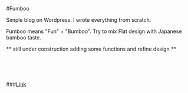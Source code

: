 #Fumboo

Simple blog on Wordpress.
I wrote everything from scratch.

Fumboo means "Fun" + "Bumboo".
Try to mix Flat design with Japanese bamboo taste.

** still under construction adding some functions and refine design **

<br><br><br>


###[Link](http://wp.yasuhirokitasaka.com/)



